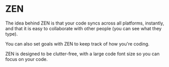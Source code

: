 ZEN
======================

The idea behind ZEN is that your code syncs across all platforms, instantly, and that it is easy to collaborate with other people (you can see what they type). 

You can also set goals with ZEN to keep track of how you're coding.

ZEN is designed to be clutter-free, with a large code font size so you can focus on your code.
